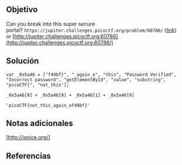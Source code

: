 ## Objetivo
Can you break into this super secure portal? `https://jupiter.challenges.picoctf.org/problem/60786/` ([link](https://jupiter.challenges.picoctf.org/problem/60786/)) or [http://jupiter.challenges.picoctf.org:60786](http://jupiter.challenges.picoctf.org:60786/)
## Solución
```
var _0x5a46 = ["f49bf}", "_again_e", "this", "Password Verified", "Incorrect password", "getElementById", "value", "substring", "picoCTF{", "not_this"];

_0x5a46[8] + _0x5a46[9] + _0x5a46[1] + _0x5a46[0]

'picoCTF{not_this_again_ef49bf}'
```
## Notas adicionales
[http://jsnice.org/]
## Referencias